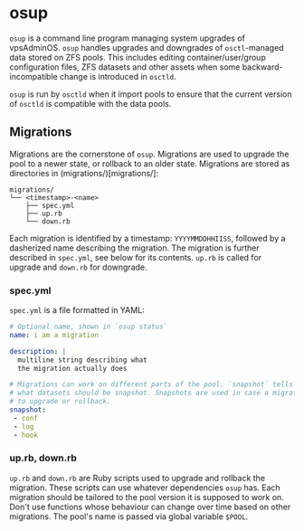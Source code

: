 osup
====

`osup` is a command line program managing system upgrades of vpsAdminOS. `osup`
handles upgrades and downgrades of `osctl`-managed data stored on ZFS pools.
This includes editing container/user/group configuration files, ZFS datasets
and other assets when some backward-incompatible change is introduced in
`osctld`.

`osup` is run by `osctld` when it import pools to ensure that the current
version of `osctld` is compatible with the data pools.

## Migrations
Migrations are the cornerstone of `osup`. Migrations are used to upgrade
the pool to a newer state, or rollback to an older state. Migrations are stored
as directories in (migrations/)[migrations/]:

    migrations/
    └── <timestamp>-<name>
        ├── spec.yml
        ├── up.rb
        └── down.rb

Each migration is identified by a timestamp: `YYYYMMDDHHIISS`, followed by
a dasherized name describing the migration. The migration is further described
in `spec.yml`, see below for its contents. `up.rb` is called for upgrade
and `down.rb` for downgrade.

### spec.yml
`spec.yml` is a file formatted in YAML:

```yaml
# Optional name, shown in `osup status`
name: i am a migration

description: |
  multiline string describing what
  the migration actually does

# Migrations can work on different parts of the pool. `snapshot` tells `osup`
# what datasets should be snapshot. Snapshots are used in case a migration fails
# to upgrade or rollback.
snapshot:
 - conf
 - log
 - hook
```

### up.rb, down.rb
`up.rb` and `down.rb` are Ruby scripts used to upgrade and rollback the
migration. These scripts can use whatever dependencies `osup` has. Each
migration should be tailored to the pool version it is supposed to work on.
Don't use functions whose behaviour can change over time based on other
migrations. The pool's name is passed via global variable `$POOL`.
